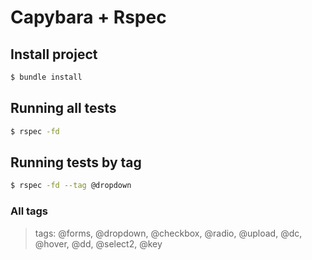 # Capybara + Rspec

## Install project

```bash
$ bundle install
```

## Running all tests

```bash
$ rspec -fd 
```

## Running tests by tag

```bash
$ rspec -fd --tag @dropdown
```
### All tags
> tags: @forms, @dropdown, @checkbox, @radio, @upload, @dc, @hover, @dd, @select2, @key
